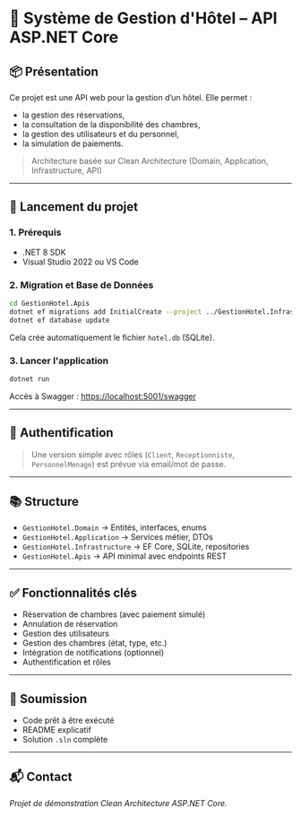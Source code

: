 # 🏨 Système de Gestion d'Hôtel – API ASP.NET Core

## 📦 Présentation
Ce projet est une API web pour la gestion d’un hôtel. Elle permet :
- la gestion des réservations,
- la consultation de la disponibilité des chambres,
- la gestion des utilisateurs et du personnel,
- la simulation de paiements.

> Architecture basée sur Clean Architecture (Domain, Application, Infrastructure, API)

---

## 🚀 Lancement du projet

### 1. Prérequis
- .NET 8 SDK
- Visual Studio 2022 ou VS Code

### 2. Migration et Base de Données
```bash
cd GestionHotel.Apis
dotnet ef migrations add InitialCreate --project ../GestionHotel.Infrastructure --startup-project . --context HotelDbContext
dotnet ef database update
```

Cela crée automatiquement le fichier `hotel.db` (SQLite).

### 3. Lancer l'application
```bash
dotnet run
```

Accès à Swagger : [https://localhost:5001/swagger](https://localhost:5001/swagger)

---

## 🔐 Authentification
> Une version simple avec rôles (`Client`, `Receptionniste`, `PersonnelMenage`) est prévue via email/mot de passe.

---

## 📚 Structure
- `GestionHotel.Domain` → Entités, interfaces, enums
- `GestionHotel.Application` → Services métier, DTOs
- `GestionHotel.Infrastructure` → EF Core, SQLite, repositories
- `GestionHotel.Apis` → API minimal avec endpoints REST

---

## ✅ Fonctionnalités clés
- Réservation de chambres (avec paiement simulé)
- Annulation de réservation
- Gestion des utilisateurs
- Gestion des chambres (état, type, etc.)
- Intégration de notifications (optionnel)
- Authentification et rôles

---

## 📄 Soumission
- Code prêt à être exécuté
- README explicatif
- Solution `.sln` complète

---

## 📬 Contact
*Projet de démonstration Clean Architecture ASP.NET Core.*